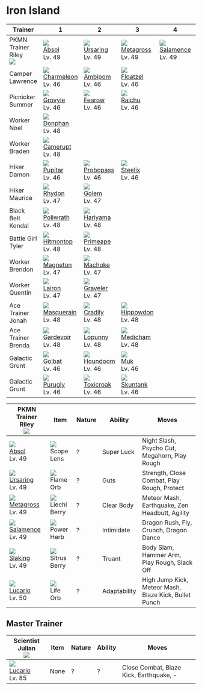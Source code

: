# Iron Island

Trainer                          | 1                                    | 2                                    | 3                                    | 4                                    | 5                                    | 6
---                              | ---                                  | ---                                  | ---                                  | ---                                  | ---                                  | ---
PKMN Trainer Riley<br>![][riley] | ![][359]<br> [Absol]<br> Lv. 49      | ![][217]<br> [Ursaring]<br> Lv. 49   | ![][376]<br> [Metagross]<br> Lv. 49  | ![][373]<br> [Salamence]<br> Lv. 49  | ![][289]<br> [Slaking]<br> Lv. 49    | ![][448]<br> [Lucario]<br> Lv. 50
Camper Lawrence                  | ![][005]<br> [Charmeleon]<br> Lv. 46 | ![][424]<br> [Ambipom]<br> Lv. 46    | ![][419]<br> [Floatzel]<br> Lv. 46
Picnicker Summer                 | ![][253]<br> [Grovyle]<br> Lv. 46    | ![][022]<br> [Fearow]<br> Lv. 46     | ![][026]<br> [Raichu]<br> Lv. 46
Worker Noel                      | ![][232]<br> [Donphan]<br> Lv. 48
Worker Braden                    | ![][323]<br> [Camerupt]<br> Lv. 48
Hiker Damon                      | ![][247]<br> [Pupitar]<br> Lv. 46    | ![][476]<br> [Probopass]<br> Lv. 46  | ![][208]<br> [Steelix]<br> Lv. 46
Hiker Maurice                    | ![][112]<br> [Rhydon]<br> Lv. 47     | ![][076]<br> [Golem]<br> Lv. 47
Black Belt Kendal                | ![][062]<br> [Poliwrath]<br> Lv. 48  | ![][297]<br> [Hariyama]<br> Lv. 48
Battle Girl Tyler                | ![][237]<br> [Hitmontop]<br> Lv. 48  | ![][057]<br> [Primeape]<br> Lv. 48
Worker Brendon                   | ![][082]<br> [Magneton]<br> Lv. 47   | ![][067]<br> [Machoke]<br> Lv. 47
Worker Quentin                   | ![][305]<br> [Lairon]<br> Lv. 47     | ![][075]<br> [Graveler]<br> Lv. 47
Ace Trainer Jonah                | ![][284]<br> [Masquerain]<br> Lv. 48 | ![][346]<br> [Cradily]<br> Lv. 48    | ![][450]<br> [Hippowdon]<br> Lv. 48
Ace Trainer Brenda               | ![][282]<br> [Gardevoir]<br> Lv. 48  | ![][428]<br> [Lopunny]<br> Lv. 48    | ![][308]<br> [Medicham]<br> Lv. 48
Galactic Grunt                   | ![][042]<br> [Golbat]<br> Lv. 46     | ![][229]<br> [Houndoom]<br> Lv. 46   | ![][089]<br> [Muk]<br> Lv. 46
Galactic Grunt                   | ![][432]<br> [Purugly]<br> Lv. 46    | ![][454]<br> [Toxicroak]<br> Lv. 46  | ![][435]<br> [Skuntank]<br> Lv. 46

PKMN Trainer Riley<br>![][riley]    | Item                               | Nature | Ability      | Moves
---                                 | ---                                | --- | ---          | ---
![][359]<br> [Absol]<br> Lv. 49     | ![][scope-lens]<br> Scope Lens     | ? | Super Luck   | Night Slash, Psycho Cut, Megahorn, Play Rough
![][217]<br> [Ursaring]<br> Lv. 49  | ![][flame-orb]<br> Flame Orb       | ? | Guts         | Strength, Close Combat, Play Rough, Protect
![][376]<br> [Metagross]<br> Lv. 49 | ![][liechi-berry]<br> Liechi Berry | ? | Clear Body   | Meteor Mash, Earthquake, Zen Headbutt, Agility
![][373]<br> [Salamence]<br> Lv. 49 | ![][power-herb]<br> Power Herb     | ? | Intimidate   | Dragon Rush, Fly, Crunch, Dragon Dance
![][289]<br> [Slaking]<br> Lv. 49   | ![][sitrus-berry]<br> Sitrus Berry | ? | Truant       | Body Slam, Hammer Arm, Play Rough, Slack Off
![][448]<br> [Lucario]<br> Lv. 50   | ![][life-orb]<br> Life Orb         | ? | Adaptability | High Jump Kick, Meteor Mash, Blaze Kick, Bullet Punch

## Master Trainer

Scientist Julian<br>![][scientist] | Item | Nature | Ability | Moves
---                                | ---  |    --- | ---     | ---
![][448]<br> [Lucario]<br> Lv. 85  | None |      ? |       ? | Close Combat, Blaze Kick, Earthquake, -

[Charmeleon]: ../../pokemon_changes/005/
[Fearow]: ../../pokemon_changes/022/
[Raichu]: ../../pokemon_changes/026/
[Golbat]: ../../pokemon_changes/042/
[Primeape]: ../../pokemon_changes/057/
[Poliwrath]: ../../pokemon_changes/062/
[Machoke]: ../../pokemon_changes/067/
[Graveler]: ../../pokemon_changes/075/
[Golem]: ../../pokemon_changes/076/
[Magneton]: ../../pokemon_changes/082/
[Muk]: ../../pokemon_changes/089/
[Rhydon]: ../../pokemon_changes/112/
[Steelix]: ../../pokemon_changes/208/
[Ursaring]: ../../pokemon_changes/217/
[Houndoom]: ../../pokemon_changes/229/
[Donphan]: ../../pokemon_changes/232/
[Hitmontop]: ../../pokemon_changes/237/
[Pupitar]: ../../pokemon_changes/247/
[Grovyle]: ../../pokemon_changes/253/
[Gardevoir]: ../../pokemon_changes/282/
[Masquerain]: ../../pokemon_changes/284/
[Slaking]: ../../pokemon_changes/289/
[Hariyama]: ../../pokemon_changes/297/
[Lairon]: ../../pokemon_changes/305/
[Medicham]: ../../pokemon_changes/308/
[Camerupt]: ../../pokemon_changes/323/
[Cradily]: ../../pokemon_changes/346/
[Absol]: ../../pokemon_changes/359/
[Salamence]: ../../pokemon_changes/373/
[Metagross]: ../../pokemon_changes/376/
[Floatzel]: ../../pokemon_changes/419/
[Ambipom]: ../../pokemon_changes/424/
[Lopunny]: ../../pokemon_changes/428/
[Purugly]: ../../pokemon_changes/432/
[Skuntank]: ../../pokemon_changes/435/
[Lucario]: ../../pokemon_changes/448/
[Hippowdon]: ../../pokemon_changes/450/
[Toxicroak]: ../../pokemon_changes/454/
[Probopass]: ../../pokemon_changes/476/
[flame-orb]: ../img/items/flame-orb.png
[liechi-berry]: ../img/items/liechi-berry.png
[life-orb]: ../img/items/life-orb.png
[power-herb]: ../img/items/power-herb.png
[scope-lens]: ../img/items/scope-lens.png
[sitrus-berry]: ../img/items/sitrus-berry.png
[005]: ../img/pokemon/005.png
[022]: ../img/pokemon/022.png
[026]: ../img/pokemon/026.png
[042]: ../img/pokemon/042.png
[057]: ../img/pokemon/057.png
[062]: ../img/pokemon/062.png
[067]: ../img/pokemon/067.png
[075]: ../img/pokemon/075.png
[076]: ../img/pokemon/076.png
[082]: ../img/pokemon/082.png
[089]: ../img/pokemon/089.png
[112]: ../img/pokemon/112.png
[208]: ../img/pokemon/208.png
[217]: ../img/pokemon/217.png
[229]: ../img/pokemon/229.png
[232]: ../img/pokemon/232.png
[237]: ../img/pokemon/237.png
[247]: ../img/pokemon/247.png
[253]: ../img/pokemon/253.png
[282]: ../img/pokemon/282.png
[284]: ../img/pokemon/284.png
[289]: ../img/pokemon/289.png
[297]: ../img/pokemon/297.png
[305]: ../img/pokemon/305.png
[308]: ../img/pokemon/308.png
[323]: ../img/pokemon/323.png
[346]: ../img/pokemon/346.png
[359]: ../img/pokemon/359.png
[373]: ../img/pokemon/373.png
[376]: ../img/pokemon/376.png
[419]: ../img/pokemon/419.png
[424]: ../img/pokemon/424.png
[428]: ../img/pokemon/428.png
[432]: ../img/pokemon/432.png
[435]: ../img/pokemon/435.png
[448]: ../img/pokemon/448.png
[450]: ../img/pokemon/450.png
[454]: ../img/pokemon/454.png
[476]: ../img/pokemon/476.png
[riley]: ../img/trainer/riley.png
[scientist]: ../img/trainer/scientist.png
